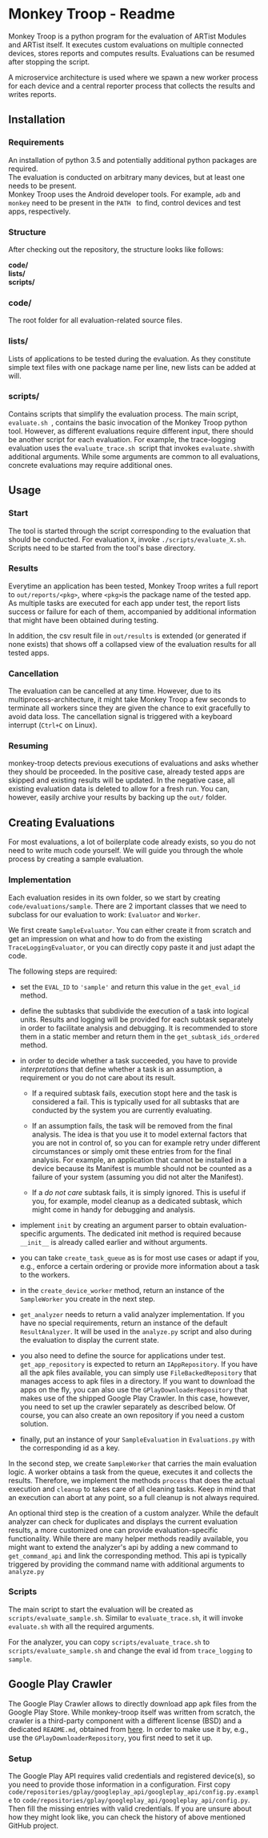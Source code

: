 # Monkey Troop - Readme

Monkey Troop is a python program for the evaluation of ARTist Modules and ARTist itself. It executes custom evaluations on multiple connected devices, stores reports and computes results. Evaluations can be resumed after stopping the script.   

A microservice architecture is used where we spawn a new worker process for each device and a central reporter process that collects the results and writes reports. 

## Installation

### Requirements
An installation of python 3.5 and potentially additional python packages are required.      
The evaluation is conducted on arbitrary many devices, but at least one needs to be present.    
Monkey Troop uses the Android developer tools. For example, ```adb``` and ```monkey``` need to be present in the ```PATH ``` to find, control devices and test apps, respectively. 

### Structure

After checking out the repository, the structure looks like follows:

**code/**  
**lists/**  
**scripts/**  

### code/
The root folder for all evaluation-related source files. 
### lists/
Lists of applications to be tested during the evaluation. As they constitute simple text files with one package name per 
line, new lists can be added at will. 
### scripts/
Contains scripts that simplify the evaluation process. The main script, ```evaluate.sh ```, contains the basic invocation 
of the Monkey Troop python tool. However, as different evaluations require different input, there should be another script 
for each evaluation. For example, the trace-logging evaluation uses the ```evaluate_trace.sh ```script that invokes 
```evaluate.sh```with additional arguments. While some arguments are common to all evaluations, concrete evaluations may 
require additional ones. 

## Usage

### Start
The tool is started through the script corresponding to the evaluation that should be conducted. For evaluation ```X```, invoke ```./scripts/evaluate_X.sh```. Scripts need to be started from the tool's base directory. 

### Results
Everytime an application has been tested, Monkey Troop writes a full report to ```out/reports/<pkg>```, where ```<pkg>```is the package name of the tested app. As multiple tasks are executed for each app under test, the report lists success or failure for each of them, accompanied by additional information that might have been obtained during testing. 

In addition, the csv result file in ```out/results``` is extended (or generated if none exists) that shows off a collapsed view of the evaluation results for all tested apps. 

### Cancellation
The evaluation can be cancelled at any time. However, due to its multiprocess-architecture, it might take Monkey Troop a few seconds to terminate all workers since they are given the chance to exit gracefully to avoid data loss. The cancellation signal is triggered with a keyboard interrupt (```Ctrl+C``` on Linux). 

### Resuming
monkey-troop detects previous executions of evaluations and asks whether they should be proceeded. In the positive case, 
already tested apps are skipped and existing results will be updated. In the negative case, all existing evaluation data 
is deleted to allow for a fresh run. You can, however, easily archive your results by backing up the ```out/``` folder. 


## Creating Evaluations

For most evaluations, a lot of boilerplate code already exists, so you do not need to write much code yourself. 
We will guide you through the whole process by creating a sample evaluation. 

### Implementation

Each evaluation resides in its own folder, so we start by creating ```code/evaluations/sample```. 
There are 2 important classes that we need to subclass for our evaluation to work: ```Evaluator``` and ```Worker```.

We first create ```SampleEvaluator```. You can either create it from scratch and get an impression on what and how to do 
from the existing ```TraceLoggingEvaluator```, or you can directly copy paste it and just adapt the code.

The following steps are required:

- set the ```EVAL_ID``` to ```'sample'``` and return this value in the ```get_eval_id``` method.
- define the subtasks that subdivide the execution of a task into logical units. Results and logging will be provided 
for each subtask separately in order to facilitate analysis and debugging. It is recommended to store them in a static 
member and return them in the ```get_subtask_ids_ordered``` method. 
- in order to decide whether a task succeeded, you have to provide *interpretations* that define whether a task is 
an assumption, a requirement or you do not care about its result. 

    - If a required subtask fails, execution stopt here and 
the task is considered a fail. This is typically used for all subtasks that are conducted by the system you are currently 
evaluating. 

    - If an assumption fails, the task will be removed from the final analysis. The idea is that 
you use it to model external factors that you are not in control of, so you can for example retry under different 
circumstances or simply omit these entries from for the final analysis. For example, an application that cannot be 
installed in a device because its Manifest is mumble should not be counted as a failure of your system (assuming 
you did not alter the Manifest). 

    - If a *do not care* subtask fails, it is simply ignored. This is useful if you, for example, model cleanup as a dedicated 
subtask, which might come in handy for debugging and analysis. 

- implement ```init``` by creating an argument parser to obtain evaluation-specific arguments. The dedicated init 
method is required because ```__init__``` is already called earlier and without arguments. 
- you can take ```create_task_queue``` as is for most use cases or adapt if you, e.g., enforce a certain ordering or 
provide more information about a task to the workers. 
- in the ```create_device_worker``` method, return an instance of the ```SampleWorker``` you create in the next step.
- ```get_analyzer``` needs to return a valid analyzer implementation. If you have no special requirements, return an 
instance of the default ```ResultAnalyzer```. It will be used in the ```analyze.py``` script and also during the 
evaluation to display the current state. 
- you also need to define the source for applications under test. ```get_app_repository``` is expected to return an 
```IAppRepository```. If you have all the apk files available, you can simply use ```FileBackedRepository``` that manages 
access to apk files in a directory. If you want to download the apps on the fly, you can also use the 
```GPlayDownloaderRepository``` that makes use of the shipped Google Play Crawler. In this case, however, you need to set 
up the crawler separately as described below. Of course, you can also create an own repository if you need a custom 
solution. 
- finally, put an instance of your ```SampleEvaluation``` in ```Evaluations.py``` with the corresponding id as a key.

In the second step, we create ```SampleWorker``` that carries the main evaluation logic. 
A worker obtains a task from the queue, executes it and collects the results. Therefore, we implement the methods 
```process``` that does the actual execution and ```cleanup``` to takes care of all cleaning tasks. Keep in mind that an 
execution can abort at any point, so a full cleanup is not always required. 

An optional third step is the creation of a custom analyzer. While the default analyzer can check for duplicates and 
displays the current evaluation results, a more customized one can provide evaluation-specific functionality. While 
there are many helper methods readily available, you might want to extend the analyzer's api by adding a new command to 
```get_command_api``` and link the corresponding method. This api is typically triggered by providing the command name 
with additional arguments to ```analyze.py```

### Scripts

The main script to start the evaluation will be created as ```scripts/evaluate_sample.sh```.
Similar to ```evaluate_trace.sh```, it will invoke ```evaluate.sh``` with all the required arguments. 

For the analyzer, you can copy ```scripts/evaluate_trace.sh``` to 
```scripts/evaluate_sample.sh``` and change the eval id from ```trace_logging``` to ```sample```.

## Google Play Crawler

The Google Play Crawler allows to directly download app apk files from the Google Play Store. While monkey-troop itself 
was written from scratch, the crawler is a third-party component with a different license (BSD) and a dedicated 
```README.md```, obtained from [here](https://github.com/egirault/googleplay-api). In order to make use it by, e.g., use the 
```GPlayDownloaderRepository```, you first need to set it up. 

### Setup

The Google Play API requires valid credentials and registered device(s), so you need to provide those information in a 
configuration. First copy ```code/repositories/gplay/googleplay_api/googleplay_api/config.py.example``` to 
```code/repositories/gplay/googleplay_api/googleplay_api/config.py```. Then fill the missing entries with valid 
credentials. If you are unsure about how they might look like, you can check the history of above mentioned GitHub 
project. 